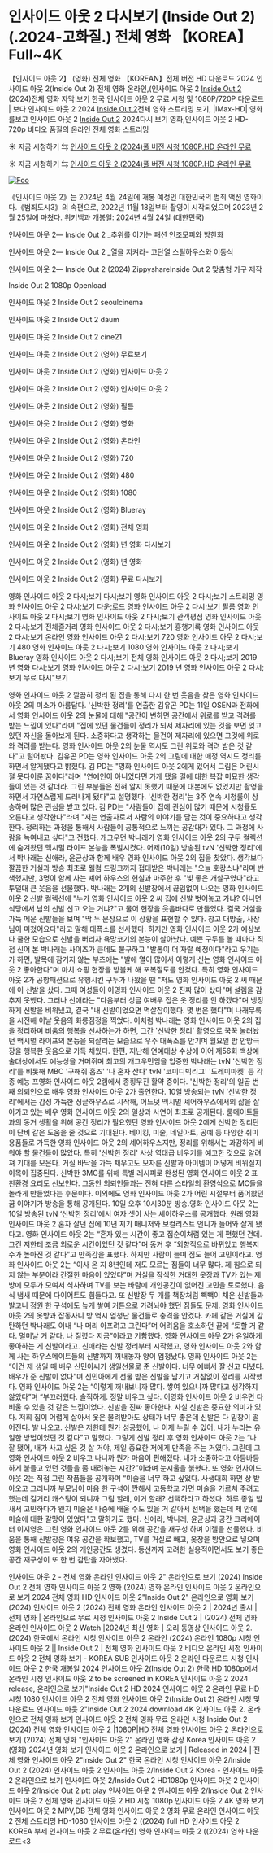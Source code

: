 # 인사이드 아웃 2 다시보기 (Inside Out 2) (.2024-고화질.) 전체 영화 【KOREA】 Full~4K
【인사이드 아웃 2】 (영화) 전체 영화 【KOREAN】전체 버전 HD 다운로드 2024 인사이드 아웃 2(Inside Out 2) 전체 영화 온라인,(인사이드 아웃 2 [Inside Out 2](https://bit.ly/Inside-Out-2-korean) (2024)전체 영화 자막 보기 한국 인사이드 아웃 2 무료 시청 및 1080P/720P 다운로드 | 보다 인사이드 아웃 2 2024 [Inside Out 2](https://bit.ly/Inside-Out-2-korean)전체 영화 스트리밍 보기, |IMax-HD| 영화를보고 인사이드 아웃 2 [Inside Out 2](https://bit.ly/Inside-Out-2-korean) 2024다시 보기 영화,인사이드 아웃 2 HD-720p 비디오 품질의 온라인 전체 영화 스트리밍


☀ 지금 시청하기 ⇆ [인사이드 아웃 2 (2024)풀 버전 시청 1080P.HD 온라인 무료](https://bit.ly/Inside-Out-2-korean)


☀ 지금 시청하기 ⇆ [인사이드 아웃 2 (2024)풀 버전 시청 1080P.HD 온라인 무료](https://bit.ly/Inside-Out-2-korean)

<a href="https://bit.ly/Inside-Out-2-korean" rel="nofollow"><img src="https://camo.githubusercontent.com/917e6ed5c302499242165dcc02bdbce85c075fd21b35918eb9c0b771855261b8/68747470733a2f2f7374617469632e7769787374617469632e636f6d2f6d656469612f6232343966395f61646163386637306662336634356238383639313639366337376465313866337e6d76322e676966" alt="Foo" style="max-width: 100%;"></a>


《인사이드 아웃 2》는 2024년 4월 24일에 개봉 예정인 대한민국의 범죄 액션 영화이다.《범죄도시3》의 속편으로, 2022년 11월 18일부터 촬영이 시작되었으며 2023년 2월 25일에 마쳤다. 위키백과 개봉일: 2024년 4월 24일 (대한민국)

인사이드 아웃 2— Inside Out 2 _추위를 이기는 패션 인조모피와 방한화

인사이드 아웃 2— Inside Out 2 _열을 지켜라- 고단열 스틸하우스와 이동식

인사이드 아웃 2— Inside Out 2 (2024) ZippyshareInside Out 2 맞춤형 가구 제작

Inside Out 2 1080p Openload

인사이드 아웃 2 Inside Out 2 seoulcinema

인사이드 아웃 2 Inside Out 2 daum

인사이드 아웃 2 Inside Out 2 cine21

인사이드 아웃 2 Inside Out 2 (영화) 무료보기

인사이드 아웃 2 Inside Out 2 (영화) 인사이드 아웃 2

인사이드 아웃 2 Inside Out 2 (영화) 인사이드 아웃 2

인사이드 아웃 2 Inside Out 2 (영화) 필름

인사이드 아웃 2 Inside Out 2 (영화) 영화

인사이드 아웃 2 Inside Out 2 (영화) 온라인

인사이드 아웃 2 Inside Out 2 (영화) 720

인사이드 아웃 2 Inside Out 2 (영화) 480

인사이드 아웃 2 Inside Out 2 (영화) 1080

인사이드 아웃 2 Inside Out 2 (영화) Blueray

인사이드 아웃 2 Inside Out 2 (영화) 전체 영화

인사이드 아웃 2 Inside Out 2 (영화) 년 영화 다시보기

인사이드 아웃 2 Inside Out 2 (영화) 년 영화

인사이드 아웃 2 Inside Out 2 (영화) 무료 다시보기

영화 인사이드 아웃 2 다시;보기 다시;보기 영화 인사이드 아웃 2 다시;보기 스트리밍 영화 인사이드 아웃 2 다시;보기 다운;로드 영화 인사이드 아웃 2 다시;보기 필름 영화 인사이드 아웃 2 다시;보기 영화 인사이드 아웃 2 다시;보기 관객평점 영화 인사이드 아웃 2 다시;보기 전체줄거리 영화 인사이드 아웃 2 다시;보기 흥행기록 영화 인사이드 아웃 2 다시;보기 온라인 영화 인사이드 아웃 2 다시;보기 720 영화 인사이드 아웃 2 다시;보기 480 영화 인사이드 아웃 2 다시;보기 1080 영화 인사이드 아웃 2 다시;보기 Blueray 영화 인사이드 아웃 2 다시;보기 전체 영화 인사이드 아웃 2 다시;보기 2019 년 영화 다시;보기 영화 인사이드 아웃 2 다시;보기 2019 년 영화 인사이드 아웃 2 다시;보기 무료 다시"보기

영화 인사이드 아웃 2 깔끔히 정리 된 집을 통해 다시 한 번 웃음을 찾은 영화 인사이드 아웃 2의 미소가 아름답다. '신박한 정리'를 연출한 김유곤 PD는 11일 OSEN과 전화에서 영화 인사이드 아웃 2의 눈물에 대해 "공간이 변하면 공간에서 위로를 받고 격려를 받는 느낌이 있다"라며 "집에 있던 물건들이 정리가 되서 제자리에 있는 것을 보면 잊고 있던 자신을 돌아보게 된다. 소중하다고 생각하는 물건이 제자리에 있으면 그것에 위로와 격려를 받는다. 영화 인사이드 아웃 2의 눈물 역시도 그린 위로와 격려 받은 것 같다"고 털어놨다. 김유곤 PD는 영화 인사이드 아웃 2의 그림에 대한 애정 역시도 정리를 하면서 알게됐다고 밝혔다. 김 PD는 "영화 인사이드 아웃 2에게 있어서 그림은 어린시절 못다이룬 꿈이다"라며 "연예인이 아니었다면 가게 됐을 길에 대한 복잡 미묘한 생각들이 있는 것 같더라. 그린 부분들은 전혀 알지 못했기 때문에 대본에도 없었지만 촬영을 하면서 자연스럽게 드러나게 됐다"고 설명했다. '신박한 정리'는 3주 연속 시청률이 상승하며 많은 관심을 받고 있다. 김 PD는 "사람들이 집에 관심이 많기 때문에 시청률도 오른다고 생각한다"라며 "저는 연출자로서 사람의 이야기를 담는 것이 중요하다고 생각한다. 정리하는 과정을 통해서 사람들이 공통적으로 느끼는 공감대가 있다. 그 과정에 사람을 녹여내고 싶다"고 전했다. 개그우먼 박나래가 영화 인사이드 아웃 2의 구두 컬렉션에 숨겨왔던 맥시멀 라이프 본능을 폭발시켰다. 어제(10일) 방송된 tvN '신박한 정리'에서 박나래는 신애라, 윤균상과 함께 배우 영화 인사이드 아웃 2의 집을 찾았다. 생각보다 깔끔한 거실과 방송 최초로 웰컴 드링크까지 접대받은 박나래는 "오늘 호캉스냐"라며 반색했지만, 3명이 함께 사는 셰어 하우스의 현실과 마주한 후 "빛 좋은 개살구였다"라고 투덜대 큰 웃음을 선물했다. 박나래는 2개의 신발장에서 끊임없이 나오는 영화 인사이드 아웃 2 신발 컬렉션에 "누가 영화 인사이드 아웃 2 씨 집에 신발 벗어놓고 가냐? 아니면 식당에서 남의 신발 신고 오는 거냐?"고 물어 현장을 웃음바다로 만들었다. 결국 거실을 가득 메운 신발들을 보며 "딱 두 문장으로 이 상황을 표현할 수 있다. 창고 대방출, 사장님이 미쳤어요다"라고 말해 대폭소를 선사했다. 하지만 영화 인사이드 아웃 2가 예상보다 쿨한 모습으로 신발을 버리자 욕망코기의 본능이 살아났다. 예쁜 구두를 볼 때마다 직접 신어 본 박나래는 사이즈가 큰데도 불구하고 "발톱이 더 자랄 예정이다"라고 우기는가 하면, 발목에 잠기지 않는 부츠에는 "발에 열이 많아서 이렇게 신는 영화 인사이드 아웃 2 좋아한다"며 마치 쇼핑 현장을 방불케 해 포복절도를 안겼다. 특히 영화 인사이드 아웃 2가 공항패션으로 유행시킨 구두가 나왔을 땐 "저도 영화 인사이드 아웃 2 씨 때문에 이 신발을 샀다. 그때 여성들이 이영화 인사이드 아웃 2 진짜 많이 샀다"며 설렘을 감추지 못했다. 그러나 신애라는 "다음부터 싱글 여배우 집은 옷 정리를 안 하겠다"며 냉정하게 신발을 비워냈고, 결국 "내 신발이었으면 멱살잡이했다. 몇 번은 했다"며 나래무룩을 시전해 이날 웃음의 화룡점정을 찍었다. 이처럼 박나래는 영화 인사이드 아웃 2의 집을 정리하며 비움의 행복을 선사하는가 하면, 그간 '신박한 정리' 촬영으로 꾹꾹 눌러놨던 맥시멀 라이프의 본능을 되살리는 모습으로 우주 대폭소를 안기며 월요일 밤 안방극장을 행복한 웃음으로 가득 채웠다. 한편, 지난해 연예대상 수상에 이어 제56회 백상예술대상에서도 예능상을 거머쥐며 최고의 개그우먼임을 입증한 박나래는 tvN '신박한 정리'를 비롯해 MBC '구해줘 홈즈' '나 혼자 산다' tvN '코미디빅리그' '도레미마켓' 등 각종 예능 프영화 인사이드 아웃 2램에서 종횡무진 활약 중이다. '신박한 정리'의 일곱 번째 의뢰인으로 배우 영화 인사이드 아웃 2가 출연한다. 10일 방송되는 tvN '신박한 정리'에서는 감성 가득한 싱글하우스로 시작해, 어느덧 맥시멀 셰어하우스에서의 삶을 살아가고 있는 배우 영화 인사이드 아웃 2의 일상과 사연이 최초로 공개된다. 룸메이트들과의 동거 생활을 위해 공간 정리가 필요했던 영화 인사이드 아웃 2에게 신박한 정리단이 단비 같은 도움을 줄 것으로 기대된다. 베이킹, 미술, 네일아트, 공예 등 다양한 취미 용품들로 가득한 영화 인사이드 아웃 2의 셰어하우스지만, 정리를 위해서는 과감하게 비워야 할 물건들이 많았다. 특히 '신박한 정리' 사상 역대급 비우기를 예고한 것으로 알려져 기대를 모은다. 거실 바닥을 가득 채우고도 모자른 신발과 아이템이 어떻게 비워질지 이목이 집중된다. 신박한 3MC를 위해 특별 레시피로 완성된 영화 인사이드 아웃 2 표 친환경 요리도 선보인다. 그동안 의뢰인들과는 전혀 다른 스타일의 환영식으로 MC들을 놀라게 만들었다는 후문이다. 이외에도 영화 인사이드 아웃 2가 어린 시절부터 품어왔던 꿈 이야기가 방송을 통해 공개된다. 10일 오후 10시30분 방송.영화 인사이드 아웃 2는 10일 방송된 tvN ‘신박한 정리’에서 여자 셋이 사는 셰어하우스를 공개했다. 원래 영화 인사이드 아웃 2 혼자 살던 집에 10년 지기 매니저와 보컬리스트 언니가 들어와 살게 됐다고. 영화 인사이드 아웃 2는 “혼자 있는 시간이 좋고 집순이처럼 있는 게 편했던 건데. 그건 저한테 조금 외로운 시간이었던 것 같다”며 동거 후 “외향적으로 바뀌었고 행복지수가 높아진 것 같다”고 만족감을 표했다. 하지만 사람이 늘며 짐도 늘어 고민이라고. 영화 인사이드 아웃 2는 “이사 온 지 8년인데 저도 모르는 짐들이 너무 많다. 제 힘으로 되지 않는 부분이라 간절한 마음이 있었다”며 거실을 잠식한 거대한 옷장과 TV가 있는 제 방에 모두가 모여서 식사하며 TV를 보는 바람에 개인공간이 없어진 고민을 토로했다. 음식 냄새 때문에 다이어트도 힘들다고. 또 신발장 두 개를 책장처럼 빽빽이 채운 신발들과 발코니 정원 한 구석에도 높게 쌓여 커튼으로 가려놔야 했던 짐들도 문제. 영화 인사이드 아웃 2의 옷방과 잡동사니 방 역시 엄청난 물건들로 충격을 안겼다. 카페 같은 거실에 감탄하던 박나래도 이내 “나 머리 아프려고 그린다”며 어려움을 호소하던 끝에 “토할 거 같다. 멀미날 거 같다. 나 질렸다 지금”이라고 기함했다. 영화 인사이드 아웃 2가 유일하게 좋아하는 게 신발이라고. 신애라는 신발 정리부터 시작했고, 영화 인사이드 아웃 2와 함께 사는 하우스메이트들의 신발까지 꺼내놓자 양이 엄청났다. 영화 인사이드 아웃 2는 “이건 제 생일 때 배우 신민아씨가 생일선물로 준 신발이다. 너무 예뻐서 잘 신고 다녔다. 배우가 준 신발이 없다”며 신민아에게 선물 받은 신발을 남기고 거침없이 정리를 시작했다. 영화 인사이드 아웃 2는 “이렇게 꺼내보니까 많다. 쌓여 있으니까 많다고 생각하지 않았다”며 “부끄러웠다. 솔직하게. 정말 비우고 싶다. 이영화 인사이드 아웃 2 비우면 다 비울 수 있을 것 같은 느낌이었다. 신발을 진짜 좋아한다. 사실 신발은 중요한 의미가 있다. 저희 집이 어렵게 살아서 옷은 물려받아도 상태가 너무 좋은데 신발은 다 밑창이 떨어진다. 발 나오고. 신발은 저한테 뭔가 성공했어, 나 이제 누릴 수 있어, 내가 누리는 유일한 방법이었던 것 같다”고 말했다. 그렇게 신발 정리 후 영화 인사이드 아웃 2는 “나 잘 됐어, 내가 사고 싶은 것 살 거야, 제일 중요한 저에게 만족을 주는 거였다. 그린데 그영화 인사이드 아웃 2 비우고 나니까 뭔가 마음이 편해졌다. 내가 소중하다고 아등바등하게 붙들고 있던 것들을 좀 내려놓는 시간?”이라며 눈시울을 붉혔다. 또 영화 인사이드 아웃 2는 직접 그린 작품들을 공개하며 “미술을 너무 하고 싶었다. 사생대회 하면 상 받아오고 그러니까 부모님이 마음 한 구석이 짠해서 고등학교 가면 미술을 가르쳐 주려고 했는데 길거리 캐스팅이 되니까 그림 할래, 이거 할래? 선택하라고 하셨다. 하루 종일 밤새서 고민하다가 왠지 미술은 나중에 배울 수도 있을 거 같아서 선택을 했는데 제 안에 미술에 대한 갈망이 있었다”고 말하기도 했다. 신애라, 박나래, 윤균상과 공간 크리에이터 이지영은 그린 영화 인사이드 아웃 2를 위해 공간을 재구성 하며 이젤을 선물했다. 비움을 통해 신발장은 여유 공간을 확보했고, TV를 거실로 빼고, 옷장을 방안으로 넣으며 영화 인사이드 아웃 2의 개인공간도 생겼다. 동선까지 고려한 실용적이면서도 보기 좋은 공간 재구성이 또 한 번 감탄을 자아냈다.

인사이드 아웃 2 - 전체 영화 온라인 인사이드 아웃 2" 온라인으로 보기 (2024) Inside Out 2 전체 영화 인사이드 아웃 2 영화 (2024) 영화 온라인 인사이드 아웃 2 온라인으로 보기 2024 전체 영화 HD 인사이드 아웃 2"Inside Out 2" 온라인으로 영화 보기 (2024) 인사이드 아웃 2 (2024) 전체 영화 온라인 인사이드 아웃 2 | 2024년 출시 | 전체 영화 | 온라인으로 무료 시청 인사이드 아웃 2 Inside Out 2 | (2024) 전체 영화 온라인 인사이드 아웃 2 Watch |2024년 최신 영화 | 오리 동영상 인사이드 아웃 2. (2024) 한국에서 온라인 시청 인사이드 아웃 2 온라인 (2024) 온라인 1080p 시청 인사이드 아웃 2 || Inside Out 2 | 전체 영화 인사이드 아웃 2 비디오 온라인 시청 인사이드 아웃 2 전체 영화 보기 - KOREA SUB 인사이드 아웃 2 온라인 다운로드 시청 인사이드 아웃 2 한국 개봉일 2024 인사이드 아웃 2(Inside Out 2) 한국 HD 1080p에서 온라인 시청 인사이드 아웃 2 to be screened in KOREA 인사이드 아웃 2 2024 release, 온라인으로 보기"Inside Out 2 HD 2024 인사이드 아웃 2 온라인 무료 HD 시청 1080 인사이드 아웃 2 전체 영화 인사이드 아웃 2(Inside Out 2) 온라인 시청 및 다운로드 인사이드 아웃 2"Inside Out 2 2024 download 4K 인사이드 아웃 2. 온라인으로 전체 영화 보기 인사이드 아웃 2 전체 영화 무료 온라인 시청 Inside Out 2 (2024) 전체 영화 인사이드 아웃 2 |1080P|HD 전체 영화 인사이드 아웃 2 온라인으로 보기 (2024) 전체 영화 "인사이드 아웃 2" 온라인 영화 감상 Korea 인사이드 아웃 2 (영화) 2024년 영화 보기 인사이드 아웃 2 온라인으로 보기 | Released in 2024 | 전체 영화 인사이드 아웃 2"Inside Out 2" 한국 온라인 시청 인사이드 아웃 2/Inside Out 2 (2024) 인사이드 아웃 2 인사이드 아웃 2/Inside Out 2 Korea - 인사이드 아웃 2 온라인으로 보기 인사이드 아웃 2/Inside Out 2 HD1080p 인사이드 아웃 2 인사이드 아웃 2/Inside Out 2 ptt play 인사이드 아웃 2 인사이드 아웃 2/Inside Out 2 인사이드 아웃 2 전체 영화 인사이드 아웃 2 HD 시청 1080p 인사이드 아웃 2 4K 영화 보기 인사이드 아웃 2 MPV,DB 전체 영화 인사이드 아웃 2 영화 무료 온라인 인사이드 아웃 2 전체 스트리밍 HD-1080 인사이드 아웃 2 ((2024) full HD 인사이드 아웃 2 KOREA 부제 인사이드 아웃 2 무료(온라인) 영화 인사이드 아웃 2 ((2024) 영화 다운로드<3

